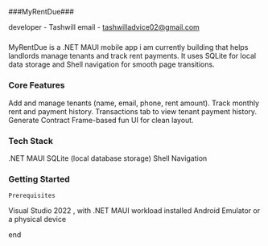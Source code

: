 ﻿###MyRentDue###

developer - Tashwill
email - tashwilladvice02@gmail.com
#####


MyRentDue is a .NET MAUI mobile app i am currently building that helps landlords manage tenants and track rent payments.
It uses SQLite for local data storage and Shell navigation for smooth page transitions.

### Core Features
Add and manage tenants (name, email, phone, rent amount).
Track monthly rent and payment history.
Transactions tab to view tenant payment history.
Generate Contract 
Frame-based fun UI for clean layout.

### Tech Stack
.NET MAUI
SQLite (local database storage)
Shell Navigation

### Getting Started
    Prerequisites
Visual Studio 2022 , with .NET MAUI workload installed
Android Emulator or a physical device


end 